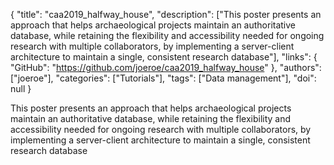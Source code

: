 {
  "title": "caa2019_halfway_house",
  "description": ["This poster presents an approach that helps archaeological projects maintain an authoritative database, while retaining the flexibility and accessibility needed for ongoing research with multiple collaborators, by implementing a server-client architecture to maintain a single, consistent research database"],
  "links": {
    "GitHub": "https://github.com/joeroe/caa2019_halfway_house"
  },
  "authors": ["joeroe"],
  "categories": ["Tutorials"],
  "tags": ["Data management"],
  "doi": null
}

<!-- Generated by csv2md.R – do not edit by hand -->

This poster presents an approach that helps archaeological projects maintain an authoritative database, while retaining the flexibility and accessibility needed for ongoing research with multiple collaborators, by implementing a server-client architecture to maintain a single, consistent research database